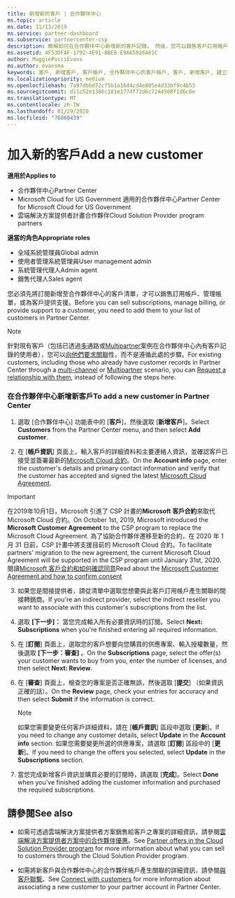 ```yaml
---
title: 新增新的客戶 | 合作夥伴中心
ms.topic: article
ms.date: 11/13/2019
ms.service: partner-dashboard
ms.subservice: partnercenter-csp
description: 瞭解如何在合作夥伴中心新增新的客戶記錄。 然後，您可以銷售客戶訂用帳戶、管理帳單，或提供客戶支援。
ms.assetid: 4F53DFAF-1792-4E91-BBEB-E9A65026A81C
author: MaggiePucciEvans
ms.author: evansma
keywords: 客戶, 新增客戶, 客戶帳戶, 合作夥伴中心的客戶帳戶, 客戶, 新增客戶, 建立客戶帳戶
ms.localizationpriority: medium
ms.openlocfilehash: 7a97dbbd72cf5b1a16d4cd4e805e4d33bf9c4b53
ms.sourcegitcommit: d11c52e1386c181e177df72d6c7244508f1d6c0e
ms.translationtype: MT
ms.contentlocale: zh-TW
ms.lasthandoff: 01/29/2020
ms.locfileid: "76860439"
---
```

# <a name="add-a-new-customer"></a><span data-ttu-id="a2b8d-105">加入新的客戶</span><span class="sxs-lookup"><span data-stu-id="a2b8d-105">Add a new customer</span></span> 

<span data-ttu-id="a2b8d-106">**適用於**</span><span class="sxs-lookup"><span data-stu-id="a2b8d-106">**Applies to**</span></span>

- <span data-ttu-id="a2b8d-107">合作夥伴中心</span><span class="sxs-lookup"><span data-stu-id="a2b8d-107">Partner Center</span></span>
- <span data-ttu-id="a2b8d-108">Microsoft Cloud for US Government 適用的合作夥伴中心</span><span class="sxs-lookup"><span data-stu-id="a2b8d-108">Partner Center for Microsoft Cloud for US Government</span></span>
- <span data-ttu-id="a2b8d-109">雲端解決方案提供者計畫合作夥伴</span><span class="sxs-lookup"><span data-stu-id="a2b8d-109">Cloud Solution Provider program partners</span></span>

<span data-ttu-id="a2b8d-110">**適當的角色**</span><span class="sxs-lookup"><span data-stu-id="a2b8d-110">**Appropriate roles**</span></span>

- <span data-ttu-id="a2b8d-111">全域系統管理員</span><span class="sxs-lookup"><span data-stu-id="a2b8d-111">Global admin</span></span>
- <span data-ttu-id="a2b8d-112">使用者管理系統管理員</span><span class="sxs-lookup"><span data-stu-id="a2b8d-112">User management admin</span></span>
- <span data-ttu-id="a2b8d-113">系統管理代理人</span><span class="sxs-lookup"><span data-stu-id="a2b8d-113">Admin agent</span></span>
- <span data-ttu-id="a2b8d-114">銷售代理人</span><span class="sxs-lookup"><span data-stu-id="a2b8d-114">Sales agent</span></span>


<span data-ttu-id="a2b8d-115">您必須先將訂閱新增至合作夥伴中心的客戶清單，才可以銷售訂用帳戶、管理帳單，或為客戶提供支援。</span><span class="sxs-lookup"><span data-stu-id="a2b8d-115">Before you can sell subscriptions, manage billing, or provide support to a customer, you need to add them to your list of customers in Partner  Center.</span></span>

>[!NOTE]
><span data-ttu-id="a2b8d-116">針對現有客戶（包括已透過[多](multichannel.md)通路或[Multipartner](multipartner.md)案例在合作夥伴中心內有客戶記錄的使用者），您可以[向他們要求關聯](request-a-relationship-with-a-customer.md)性，而不是遵循此處的步驟。</span><span class="sxs-lookup"><span data-stu-id="a2b8d-116">For existing customers, including those who already have customer records in Partner Center through a [multi-channel](multichannel.md) or [Multipartner](multipartner.md) scenario, you can [Request a relationship with them](request-a-relationship-with-a-customer.md), instead of following the steps here.</span></span>

### <a name="to-add-a-new-customer-in-partner-center"></a><span data-ttu-id="a2b8d-117">在合作夥伴中心新增新客戶</span><span class="sxs-lookup"><span data-stu-id="a2b8d-117">To add a new customer in Partner Center</span></span>

1. <span data-ttu-id="a2b8d-118">選取 [合作夥伴中心] 功能表中的 [**客戶**]，然後選取 [**新增客戶**]。</span><span class="sxs-lookup"><span data-stu-id="a2b8d-118">Select **Customers** from the Partner Center menu, and then select **Add customer**.</span></span>

2. <span data-ttu-id="a2b8d-119">在 [**帳戶資訊**] 頁面上，輸入客戶的詳細資料和主要連絡人資訊，並確認客戶已接受並簽署最新的[Microsoft Cloud 合約](agreements.md)。</span><span class="sxs-lookup"><span data-stu-id="a2b8d-119">On the **Account info** page, enter the customer's details and primary contact information and verify that the customer has accepted and signed the latest [Microsoft Cloud Agreement](agreements.md).</span></span>

>[!IMPORTANT] 
> <span data-ttu-id="a2b8d-120">在2019年10月1日，Microsoft 引進了 CSP 計畫的**Microsoft 客戶合約**來取代 Microsoft Cloud 合約。</span><span class="sxs-lookup"><span data-stu-id="a2b8d-120">On October 1st, 2019, Microsoft introduced the **Microsoft Customer Agreement** to the CSP program to replace the Microsoft Cloud Agreement.</span></span> <span data-ttu-id="a2b8d-121">為了協助合作夥伴遷移至新的合約，在 2020 年 1 月 31 日前，CSP 計畫中將支援目前的 Microsoft Cloud 合約。</span><span class="sxs-lookup"><span data-stu-id="a2b8d-121">To facilitate partners' migration to the new agreement, the current Microsoft Cloud Agreement will be supported in the CSP program until January 31st, 2020.</span></span> <span data-ttu-id="a2b8d-122">閱讀[Microsoft 客戶合約和如何確認同意](confirm-customer-agreement.md)</span><span class="sxs-lookup"><span data-stu-id="a2b8d-122">Read about the [Microsoft Customer Agreement and how to confirm consent](confirm-customer-agreement.md)</span></span>
  
3. <span data-ttu-id="a2b8d-123">如果您是間接提供者，請從清單中選取您想要與此客戶訂用帳戶產生關聯的間接轉銷商。</span><span class="sxs-lookup"><span data-stu-id="a2b8d-123">If you're an indirect provider, select the indirect reseller you want to associate with this customer's subscriptions from the list.</span></span>

4. <span data-ttu-id="a2b8d-124">選取 **[下一步]：** 當您完成輸入所有必要資訊時的訂閱。</span><span class="sxs-lookup"><span data-stu-id="a2b8d-124">Select **Next: Subscriptions** when you're finished entering all required information.</span></span>

5. <span data-ttu-id="a2b8d-125">在 [**訂閱**] 頁面上，選取您的客戶想要向您購買的供應專案、輸入授權數量，然後選取 **[下一步：審查]** 。</span><span class="sxs-lookup"><span data-stu-id="a2b8d-125">On the **Subscriptions** page, select the offer(s) your customer wants to buy from you, enter the number of licenses, and then select **Next: Review**.</span></span>

6. <span data-ttu-id="a2b8d-126">在 [**審查**] 頁面上，檢查您的專案是否正確無誤，然後選取 [**提交**] （如果資訊正確的話）。</span><span class="sxs-lookup"><span data-stu-id="a2b8d-126">On the **Review** page, check your entries for accuracy and then select **Submit** if the information is correct.</span></span>

    >[!NOTE]
    ><span data-ttu-id="a2b8d-127">如果您需要變更任何客戶詳細資料，請在 [**帳戶資訊**] 區段中選取 [**更新**]。</span><span class="sxs-lookup"><span data-stu-id="a2b8d-127">If you need to change any customer details, select **Update** in the **Account info** section.</span></span> <span data-ttu-id="a2b8d-128">如果您需要變更所選的供應專案，請選取 [**訂閱**] 區段中的 [**更新**]。</span><span class="sxs-lookup"><span data-stu-id="a2b8d-128">If you need to change the offers you selected, select **Update** in the **Subscriptions** section.</span></span>

7. <span data-ttu-id="a2b8d-129">當您完成新增客戶資訊並購買必要的訂閱時，請選取 [**完成**]。</span><span class="sxs-lookup"><span data-stu-id="a2b8d-129">Select **Done** when you've finished adding the customer information and purchased the required subscriptions.</span></span>

## <a name="see-also"></a><span data-ttu-id="a2b8d-130">請參閱</span><span class="sxs-lookup"><span data-stu-id="a2b8d-130">See also</span></span>

- <span data-ttu-id="a2b8d-131">如需可透過雲端解決方案提供者方案銷售給客戶之專案的詳細資訊，請參閱[雲端解決方案提供者方案中的合作夥伴優惠](csp-offers.md)。</span><span class="sxs-lookup"><span data-stu-id="a2b8d-131">See [Partner offers in the Cloud Solution Provider program](csp-offers.md) for more information about what you can sell to customers through the Cloud Solution Provider program.</span></span>

- <span data-ttu-id="a2b8d-132">如需將新客戶與合作夥伴中心的合作夥伴帳戶產生關聯的詳細資訊，請參閱[與客戶聯繫](customer-accounts.md)。</span><span class="sxs-lookup"><span data-stu-id="a2b8d-132">See [Connect with customers](customer-accounts.md) for more information about associating a new customer to your partner account in Partner Center.</span></span>
